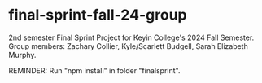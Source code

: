 # final-sprint-fall-24-group

2nd semester Final Sprint Project for Keyin College's 2024 Fall Semester. Group members: Zachary Collier, Kyle/Scarlett Budgell, Sarah Elizabeth Murphy.

REMINDER: Run "npm install" in folder "finalsprint".
